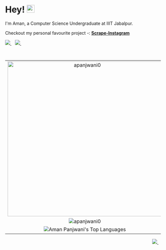 <h1 align='left'>
  Hey! <img src="https://media.giphy.com/media/hvRJCLFzcasrR4ia7z/giphy.gif" width="25px">
</h1>

<p align='left'>
  I'm Aman, a Computer Science Undergraduate at IIIT Jabalpur.
  <p>
<!--     <sub>
      Checkout my personal favourite project -: <a href="https://github.com/apanjwani0/Scrape-Instagram"><b>Scrape-Instagram</b></a>
    </sub>  -->
    Checkout my personal favourite project -: <a href="https://github.com/apanjwani0/Scrape-Instagram"><b>Scrape-Instagram</b></a>
  </p>
</p>
  

<p align='left'>
  <a href="https://www.linkedin.com/in/apanjwani0/">
    <img src="https://img.shields.io/badge/linkedin-%230077B5.svg?&style=for-the-badge&logo=linkedin&logoColor=white" />
  </a>&nbsp;&nbsp;
  <a href="https://open.spotify.com/user/3143ni27yzvwhl2vdjumsdotb4bi">
    <img src="https://img.shields.io/badge/Spotify-1ED760?&style=for-the-badge&logo=spotify&logoColor=white" />
  </a>&nbsp;&nbsp;
</p>
<br />

<p align='center'>
  <table align='center' cellspacing="0" cellpadding="0">
    <tr align='center'>
      <td><img src="https://github-readme-stats.vercel.app/api?username=apanjwani0&show_icons=true&count_private=true&theme=dark" width="500" alt="apanjwani0"></td>
    </tr>
    <tr align='center'>
    <td><img align="center" src="https://github-readme-streak-stats.herokuapp.com/?user=apanjwani0&hide_border=true" alt="apanjwani0" /></td>
      </tr>
    <tr align='center'>
    <td><img align-"center" src="https://github-readme-stats.vercel.app/api/top-langs/?username=apanjwani0&layout=compact&show_icons=true&title_color=fff&icon_color=79ff97&text_color=bfbfbf&bg_color=151515" alt="Aman Panjwani's Top Languages"/></td>
    </tr>
    </table>
</p>

<!-- <p>
  <img align="center" src="https://github-readme-streak-stats.herokuapp.com/?user=apanjwani0" alt="apanjwani0" />
</p> -->

<!-- <p align="left">
  <a href="https://www.buymeacoffee.com/apanjwani0" target="_blank">
    <img src="https://cdn.buymeacoffee.com/buttons/v2/default-red.png" alt="Buy Me A Coffee" width="120" >
  </a>
</p> -->

<p align="right">
  <a href="">
    <img src="https://komarev.com/ghpvc/?username=apanjwani0&label=Profile+Visitors" />
  </a>&nbsp;&nbsp;
</p>
